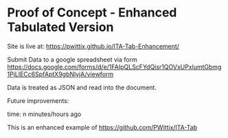# Proof of Concept - Enhanced Tabulated Version
Site is live at: https://pwittix.github.io/ITA-Tab-Enhancement/

Submit Data to a google spreadsheet via form https://docs.google.com/forms/d/e/1FAIpQLScFYdQisr1QOVxUPxlumtGbmg1PjLIECc6SpfAptX9gbNlyjA/viewform

Data is treated as JSON and read into the document.

Future improvements:

time: n minutes/hours ago

This is an enhanced example of https://github.com/PWittix/ITA-Tab
